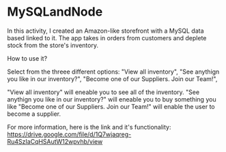 # MySQLandNode


In this activity, I created an Amazon-like storefront with a MySQL data based linked to it.  The app takes in orders from customers and deplete stock from the store's inventory. 

How to use it?

Select from the threee different options:
            "View all inventory",
            "See anythign you like in our inventory?",
            "Become one of our Suppliers. Join our Team!",

"View all inventory" will eneable you to see all of the inventory. 
"See anythign you like in our inventory?" will eneable you to buy something you like
"Become one of our Suppliers. Join our Team!" will enable the user to become a supplier. 

For more information, here is the link and it's functionality:
https://drive.google.com/file/d/1Q7wjaqreg-Ru4SzIaCqHSAutW12wpvhb/view
